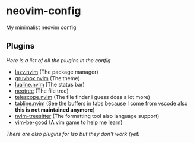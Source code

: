 # neovim-config
My minimalist neovim config

## Plugins
*Here is a list of all the plugins in the config*
- [lazy.nvim](https://github.com/folke/lazy.nvim) (The package manager)
- [gruvbox.nvim](https://github.com/ellisonleao/gruvbox.nvim) (The theme)
- [lualine.nvim](https://github.com/nvim-lualine/lualine.nvim) (The status bar)
- [neotree](https://github.com/jaypei/emacs-neotree) (The file tree)
- [telescope.nvim](https://github.com/nvim-telescope/telescope.nvim) (The file finder i guess does a lot more)
- [tabline.nvim](https://github.com/kdheepak/tabline.nvim) (See the buffers in tabs because I come from vscode also **this is not maintained anymore**)
- [nvim-treesitter](https://github.com/nvim-treesitter/nvim-treesitter) (The formatting tool also language support)
- [vim-be-good](https://github.com/ThePrimeagen/vim-be-good) (A vim game to help me learn)

*There are also plugins for lsp but they don't work (yet)*
